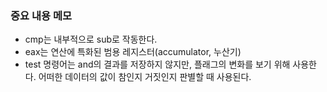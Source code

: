 ### 중요 내용 메모

- cmp는 내부적으로 sub로 작동한다.
- eax는 연산에 특화된 범용 레지스터(accumulator, 누산기)
- test 명령어는 and의 결과를 저장하지 않지만, 플래그의 변화를 보기 위해 사용한다. 어떠한 데이터의 값이 참인지 거짓인지 판별할 때 사용된다.


